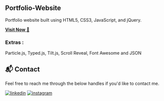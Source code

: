 ## Portfolio-Website
Portfolio website built using HTML5, CSS3, JavaScript, and jQuery.

<a href="https://itanveer.me/" target="_blank">**Visit Now** 🚀</a>



### Extras : 
Particle.js, Typed.js, Tilt.js, Scroll Reveal, Font Awesome and JSON

<h2>📬 Contact</h2>

Feel free to reach me through the below handles if you'd like to contact me.

[![linkedin](https://img.shields.io/badge/LinkedIn-0077B5?style=for-the-badge&logo=linkedin&logoColor=white)](https://www.linkedin.com/in/kawsartanveer)
[![instagram](https://img.shields.io/badge/Instagram-E4405F?style=for-the-badge&logo=instagram&logoColor=white)](https://www.instagram.com/itzzveer)
